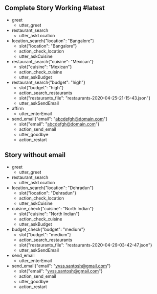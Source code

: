 ## Complete Story Working #latest
* greet
    - utter_greet
* restaurant_search
    - utter_askLocation
* location_search{"location": "Bangalore"}
    - slot{"location": "Bangalore"}
    - action_check_location
    - utter_askCuisine
* restaurant_search{"cuisine": "Mexican"}
    - slot{"cuisine": "Mexican"}
    - action_check_cuisine
    - utter_askBudget
* restaurant_search{"budget": "high"}
    - slot{"budget": "high"}
    - action_search_restaurants
    - slot{"restaurants_file": "restaurants-2020-04-25-21-15-43.json"}
    - utter_askSendEmail
* affirm
    - utter_enterEmail
* send_email{"email": "abcdefgh@domain.com"}
    - slot{"email": "abcdefgh@domain.com"}
    - action_send_email
    - utter_goodbye
    - action_restart

## Story without email
* greet
    - utter_greet
* restaurant_search
    - utter_askLocation
* location_search{"location": "Dehradun"}
    - slot{"location": "Dehradun"}
    - action_check_location
    - utter_askCuisine
* cuisine_check{"cuisine": "North Indian"}
    - slot{"cuisine": "North Indian"}
    - action_check_cuisine
    - utter_askBudget
* budget_check{"budget": "medium"}
    - slot{"budget": "medium"}
    - action_search_restaurants
    - slot{"restaurants_file": "restaurants-2020-04-26-03-42-47.json"}
    - utter_askSendEmail
* send_email
    - utter_enterEmail
* send_email{"email": "yvss.santosh@gmail.com"}
    - slot{"email": "yvss.santosh@gmail.com"}
    - action_send_email
    - utter_goodbye
    - action_restart
